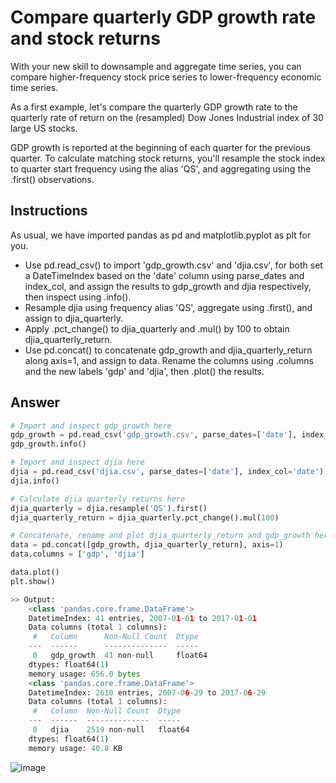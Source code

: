 # Compare quarterly GDP growth rate and stock returns
With your new skill to downsample and aggregate time series, you can compare higher-frequency stock price series to lower-frequency economic time series.

As a first example, let's compare the quarterly GDP growth rate to the quarterly rate of return on the (resampled) Dow Jones Industrial index of 30 large US stocks.

GDP growth is reported at the beginning of each quarter for the previous quarter. To calculate matching stock returns, you'll resample the stock index to quarter start frequency using the alias 'QS', and aggregating using the .first() observations.

## Instructions
As usual, we have imported pandas as pd and matplotlib.pyplot as plt for you.

- Use pd.read_csv() to import 'gdp_growth.csv' and 'djia.csv', for both set a DateTimeIndex based on the 'date' column using parse_dates and index_col, and assign the results to gdp_growth and djia respectively, then inspect using .info().
- Resample djia using frequency alias 'QS', aggregate using .first(), and assign to djia_quarterly.
- Apply .pct_change() to djia_quarterly and .mul() by 100 to obtain djia_quarterly_return.
- Use pd.concat() to concatenate gdp_growth and djia_quarterly_return along axis=1, and assign to data. Rename the columns using .columns and the new labels 'gdp' and 'djia', then .plot() the results.

## Answer
```py
# Import and inspect gdp_growth here
gdp_growth = pd.read_csv('gdp_growth.csv', parse_dates=['date'], index_col='date')
gdp_growth.info()

# Import and inspect djia here
djia = pd.read_csv('djia.csv', parse_dates=['date'], index_col='date')
djia.info()

# Calculate djia quarterly returns here 
djia_quarterly = djia.resample('QS').first()
djia_quarterly_return = djia_quarterly.pct_change().mul(100)

# Concatenate, rename and plot djia_quarterly_return and gdp_growth here 
data = pd.concat([gdp_growth, djia_quarterly_return], axis=1)
data.columns = ['gdp', 'djia']

data.plot()
plt.show()
```
```py
>> Output:
    <class 'pandas.core.frame.DataFrame'>
    DatetimeIndex: 41 entries, 2007-01-01 to 2017-01-01
    Data columns (total 1 columns):
     #   Column      Non-Null Count  Dtype  
    ---  ------      --------------  -----  
     0   gdp_growth  41 non-null     float64
    dtypes: float64(1)
    memory usage: 656.0 bytes
    <class 'pandas.core.frame.DataFrame'>
    DatetimeIndex: 2610 entries, 2007-06-29 to 2017-06-29
    Data columns (total 1 columns):
     #   Column  Non-Null Count  Dtype  
    ---  ------  --------------  -----  
     0   djia    2519 non-null   float64
    dtypes: float64(1)
    memory usage: 40.8 KB
```

![image](https://user-images.githubusercontent.com/70928356/234742426-424349e6-e27e-4c28-8080-aac9db2312b2.png)

